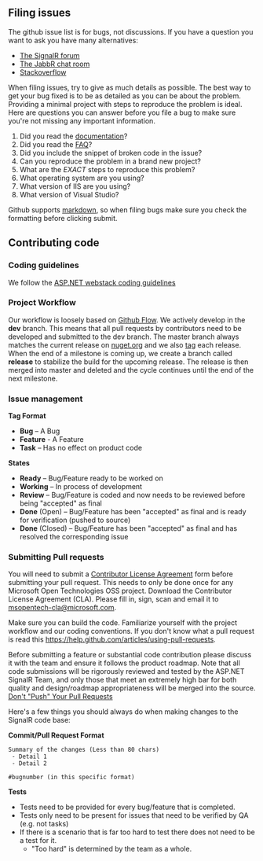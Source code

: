 ## Filing issues

The github issue list is for bugs, not discussions. If you have a question you want to ask you have many alternatives:
- [The SignalR forum](http://forums.asp.net/1254.aspx/1?ASP+NET+SignalR)
- [The JabbR chat room](https://jabbr.net/#/rooms/signalr)
- [Stackoverflow](http://stackoverflow.com/questions/tagged/signalr)

When filing issues, try to give as much details as possible. The best way to get your bug fixed is to be as detailed as you can be about the problem.
Providing a minimal project with steps to reproduce the problem is ideal. Here are questions you can answer before you file a bug to make
sure you're not missing any important information.

1. Did you read the [documentation](https://github.com/SignalR/SignalR/wiki)?
2. Did you read the [FAQ](https://github.com/SignalR/SignalR/wiki/Faq)?
3. Did you include the snippet of broken code in the issue?
4. Can you reproduce the problem in a brand new project?
5. What are the *EXACT* steps to reproduce this problem?
6. What operating system are you using?
7. What version of IIS are you using?
8. What version of Visual Studio?

Github supports [markdown](http://github.github.com/github-flavored-markdown/), so when filing bugs make sure you check 
the formatting before clicking submit. 

## Contributing code

### Coding guidelines

We follow the [ASP.NET webstack coding guidelines](http://aspnetwebstack.codeplex.com/wikipage?title=CodingConventions)

### Project Workflow

Our workflow is loosely based on [Github Flow](http://scottchacon.com/2011/08/31/github-flow.html). We actively develop in the **dev** branch. This means that all pull requests by contributors need to be developed and submitted to the dev branch.
The master branch always matches the current release on [nuget.org](http://nuget.org/packages/Microsoft.AspNet.SignalR/) and we also [tag](https://github.com/SignalR/SignalR/tags) each release.
When the end of a milestone is coming up, we create a branch called **release** to stabilize the build for the upcoming release.
The release is then merged into master and deleted and the cycle continues until the end of the next milestone.

### Issue management

**Tag Format**

- **Bug** – A Bug
- **Feature** - A Feature
- **Task** – Has no effect on product code

**States**

- **Ready** – Bug/Feature ready to be worked on
- **Working** – In process of development
- **Review** – Bug/Feature is coded and now needs to be reviewed before being "accepted" as final
- **Done** (Open) – Bug/Feature has been "accepted" as final and is ready for verification (pushed to source)
- **Done** (Closed) – Bug/Feature has been "accepted" as final and has resolved the corresponding issue

### Submitting Pull requests

You will need to submit a [Contributor License Agreement](http://go.microsoft.com/fwlink/?LinkID=293426&clcid=0x409) form before submitting your pull request. This needs to only be done once for any Microsoft Open Technologies OSS project. Download the Contributor License Agreement (CLA). Please fill in, sign, scan and email it to msopentech-cla@microsoft.com.

Make sure you can build the code. Familiarize yourself with the project workflow and our coding conventions. If you don't know what a pull request is
read this https://help.github.com/articles/using-pull-requests.

Before submitting a feature or substantial code contribution please discuss it with the team and ensure it follows the product roadmap. Note that all code submissions will be rigorously reviewed and tested by the ASP.NET SignalR Team, and only those that meet an extremely high bar for both quality and design/roadmap appropriateness will be merged into the source.
[Don't "Push" Your Pull Requests](http://www.igvita.com/2011/12/19/dont-push-your-pull-requests/)

Here's a few things you should always do when making changes to the SignalR code base:

**Commit/Pull Request Format**

```
Summary of the changes (Less than 80 chars)
 - Detail 1
 - Detail 2

#bugnumber (in this specific format)
```

**Tests**

-  Tests need to be provided for every bug/feature that is completed.
-  Tests only need to be present for issues that need to be verified by QA (e.g. not tasks)
-  If there is a scenario that is far too hard to test there does not need to be a test for it.
   - "Too hard" is determined by the team as a whole.
